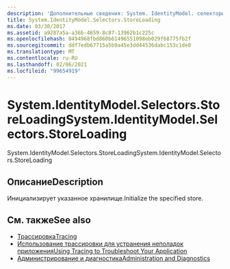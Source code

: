 ```yaml
---
description: 'Дополнительные сведения: System. IdentityModel. селекторы. Сторелоадинг'
title: System.IdentityModel.Selectors.StoreLoading
ms.date: 03/30/2017
ms.assetid: a9287a5a-a36b-4659-8c87-13962b1c225c
ms.openlocfilehash: 0494968fbd860b61496551098eb029f68775fb2f
ms.sourcegitcommit: ddf7edb67715a5b9a45e3dd44536dabc153c1de0
ms.translationtype: MT
ms.contentlocale: ru-RU
ms.lasthandoff: 02/06/2021
ms.locfileid: "99654919"
---
```

# <a name="systemidentitymodelselectorsstoreloading"></a><span data-ttu-id="f6897-103">System.IdentityModel.Selectors.StoreLoading</span><span class="sxs-lookup"><span data-stu-id="f6897-103">System.IdentityModel.Selectors.StoreLoading</span></span>

<span data-ttu-id="f6897-104">System.IdentityModel.Selectors.StoreLoading</span><span class="sxs-lookup"><span data-stu-id="f6897-104">System.IdentityModel.Selectors.StoreLoading</span></span>  
  
## <a name="description"></a><span data-ttu-id="f6897-105">Описание</span><span class="sxs-lookup"><span data-stu-id="f6897-105">Description</span></span>  

 <span data-ttu-id="f6897-106">Инициализирует указанное хранилище.</span><span class="sxs-lookup"><span data-stu-id="f6897-106">Initialize the specified store.</span></span>  
  
## <a name="see-also"></a><span data-ttu-id="f6897-107">См. также</span><span class="sxs-lookup"><span data-stu-id="f6897-107">See also</span></span>

- [<span data-ttu-id="f6897-108">Трассировка</span><span class="sxs-lookup"><span data-stu-id="f6897-108">Tracing</span></span>](index.md)
- [<span data-ttu-id="f6897-109">Использование трассировки для устранения неполадок приложения</span><span class="sxs-lookup"><span data-stu-id="f6897-109">Using Tracing to Troubleshoot Your Application</span></span>](using-tracing-to-troubleshoot-your-application.md)
- [<span data-ttu-id="f6897-110">Администрирование и диагностика</span><span class="sxs-lookup"><span data-stu-id="f6897-110">Administration and Diagnostics</span></span>](../index.md)
